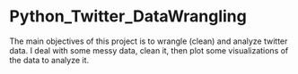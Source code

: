 # Python_Twitter_DataWrangling
The main objectives of this project is to wrangle (clean) and analyze twitter data. I deal with some messy data, clean it, then plot some visualizations of the data to analyze it. 
